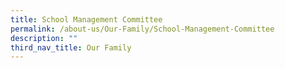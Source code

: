 ```yaml
---
title: School Management Committee
permalink: /about-us/Our-Family/School-Management-Committee
description: ""
third_nav_title: Our Family
---
```

